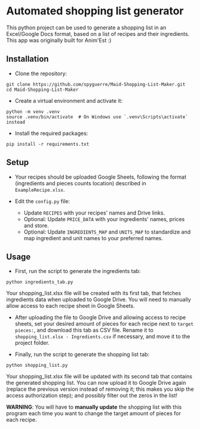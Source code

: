 # Automated shopping list generator

This python project can be used to generate
a shopping list in an Excel/Google Docs format,
based on a list of recipes and their ingredients.
This app was originally built for Anim'Est :)

## Installation

- Clone the repository:

```
git clone https://github.com/spyguerre/Maid-Shopping-List-Maker.git
cd Maid-Shopping-List-Maker
```

- Create a virtual environment and activate it:

```
python -m venv .venv
source .venv/bin/activate  # On Windows use `.venv\Scripts\activate` instead
```

- Install the required packages:

```
pip install -r requirements.txt
```

## Setup

- Your recipes should be uploaded Google Sheets, following
the format (ingredients and pieces counts location)
described in `ExampleRecipe.xlsx`.

- Edit the `config.py` file:
  - Update `RECIPES` with your recipes' names
  and Drive links.
  - Optional: Update `PRICE_DATA` with your ingredients' names,
  prices and store.
  - Optional: Update `INGREDIENTS_MAP` and `UNITS_MAP` to standardize
  and map ingredient and unit names to your preferred names.


## Usage

- First, run the script to generate the ingredients tab:

```
python ingredients_tab.py
```

Your shopping_list.xlsx file will be created with its first tab,
that fetches ingredients data when uploaded to Google Drive.
You will need to manually allow access to each recipe sheet
in Google Sheets.

- After uploading the file to Google Drive and allowing access
to recipe sheets, set your desired amount of pieces for each recipe
next to `target pieces:`, and download this tab as CSV file.
Rename it to `shopping_list.xlsx - Ingredients.csv` if necessary,
and move it to the project folder.

- Finally, run the script to generate the shopping list tab:

```
python shopping_list.py
```

Your shopping_list.xlsx file will be updated with its second tab
that contains the generated shopping list. You can now upload it
to Google Drive again (replace the previous version instead of removing it;
this makes you skip the access authorization step); and possibly filter
out the zeros in the list!

**WARNING**: You will have to **manually update** the
shopping list with this program each time you want to change
the target amount of pieces for each recipe.
